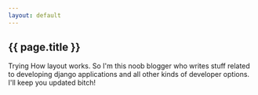 ```yaml
---
layout: default
---
```


<article class="page">

  <h1>{{ page.title }}</h1>

  <div class="entry">
    Trying How layout works. 
    So I'm this noob blogger who writes stuff related to developing django applications and all other kinds of developer options.
    I'll keep you updated bitch!
  </div>
</article>
